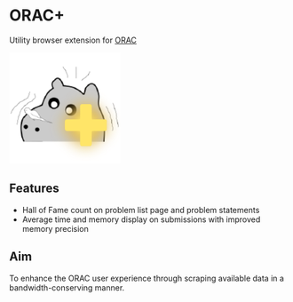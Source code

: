 # ORAC+
Utility browser extension for [ORAC](https://orac2.info)

![ORAC+ logo](assets/logo_200x200.png)

## Features
- Hall of Fame count on problem list page and problem statements
- Average time and memory display on submissions with improved memory precision

## Aim
To enhance the ORAC user experience through scraping available data in a bandwidth-conserving manner.